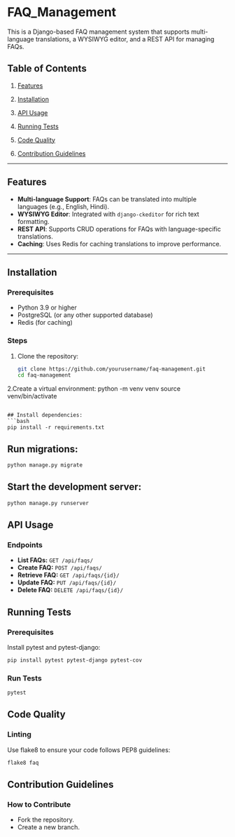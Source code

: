 # FAQ_Management
This is a Django-based FAQ management system that supports multi-language translations, a WYSIWYG editor, and a REST API for managing FAQs.

## Table of Contents
1. [Features](#features)
2. [Installation](#installation)
3. [API Usage](#api-usage)
4. [Running Tests](#running-tests)
5. [Code Quality](#code-quality)

6. [Contribution Guidelines](#contribution-guidelines)


---

## Features
- **Multi-language Support**: FAQs can be translated into multiple languages (e.g., English, Hindi).
- **WYSIWYG Editor**: Integrated with `django-ckeditor` for rich text formatting.
- **REST API**: Supports CRUD operations for FAQs with language-specific translations.
- **Caching**: Uses Redis for caching translations to improve performance.


---

## Installation

### Prerequisites
- Python 3.9 or higher
- PostgreSQL (or any other supported database)
- Redis (for caching)

### Steps
1. Clone the repository:
   ```bash
   git clone https://github.com/yourusername/faq-management.git
   cd faq-management
2.Create a virtual environment:
    python -m venv venv
source venv/bin/activate  
```

## Install dependencies:
```bash
pip install -r requirements.txt  
```

## Run migrations:
```bash
python manage.py migrate
```

## Start the development server:
```bash
python manage.py runserver 
```

## API Usage
### Endpoints
- **List FAQs:** `GET /api/faqs/`
- **Create FAQ:** `POST /api/faqs/`
- **Retrieve FAQ:** `GET /api/faqs/{id}/`
- **Update FAQ:** `PUT /api/faqs/{id}/`
- **Delete FAQ:** `DELETE /api/faqs/{id}/`

## Running Tests
### Prerequisites
Install pytest and pytest-django:
```bash
pip install pytest pytest-django pytest-cov
```

### Run Tests
```bash
pytest
```

## Code Quality
### Linting
Use flake8 to ensure your code follows PEP8 guidelines:
```bash
flake8 faq
```

## Contribution Guidelines
### How to Contribute
- Fork the repository.
- Create a new branch.
